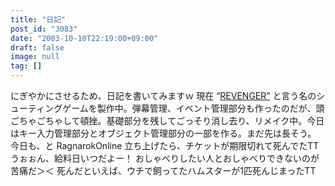 ```yaml
---
title: "日記"
post_id: "3083"
date: "2003-10-10T22:19:00+09:00"
draft: false
image: null
tag: []
---
```



にぎやかにさせるため、日記を書いてみますｗ 現在 “[REVENGER”](/revenger) と言う名のシューティングゲームを製作中。弾幕管理、イベント管理部分も作ったのだが、頭ごちゃごちゃして頓挫。基礎部分を残してごっそり消し去り、リメイク中。今日はキー入力管理部分とオブジェクト管理部分の一部を作る。まだ先は長そう。  今日も、と RagnarokOnline 立ち上げたら、チケットが期限切れて死んでたTT うぉぉん、給料日いつだよー！ おしゃべりしたい人とおしゃべりできないのが苦痛だ＞＜ 死んだといえば、ウチで飼ってたハムスターが1匹死んじまったTT
